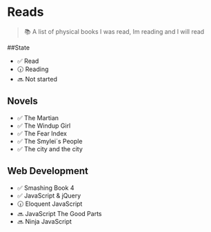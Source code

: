 # Reads

> :books: A list of physical books I was read, Im reading and I will read

##State

- :white_check_mark: Read
- :clock630: Reading
- :soon: Not started

## Novels

- :white_check_mark: The Martian
- :white_check_mark: The Windup Girl
- :white_check_mark: The Fear Index
- :white_check_mark: The Smylei´s People
- :white_check_mark: The city and the city

## Web Development

- :white_check_mark: Smashing Book 4
- :white_check_mark: JavaScript & jQuery
- :clock630: Eloquent JavaScript
- :soon: JavaScript The Good Parts
- :soon: Ninja JavaScript
